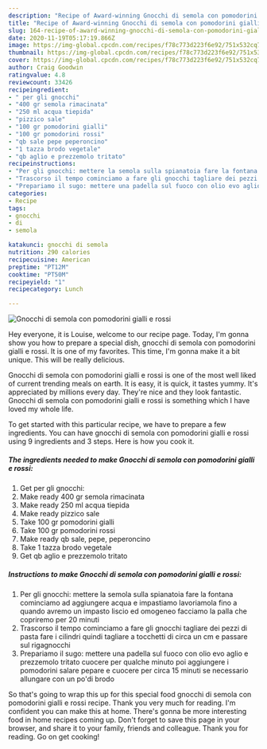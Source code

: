 ```yaml
---
description: "Recipe of Award-winning Gnocchi di semola con pomodorini gialli e rossi"
title: "Recipe of Award-winning Gnocchi di semola con pomodorini gialli e rossi"
slug: 164-recipe-of-award-winning-gnocchi-di-semola-con-pomodorini-gialli-e-rossi
date: 2020-11-19T05:17:19.866Z
image: https://img-global.cpcdn.com/recipes/f78c773d223f6e92/751x532cq70/gnocchi-di-semola-con-pomodorini-gialli-e-rossi-recipe-main-photo.jpg
thumbnail: https://img-global.cpcdn.com/recipes/f78c773d223f6e92/751x532cq70/gnocchi-di-semola-con-pomodorini-gialli-e-rossi-recipe-main-photo.jpg
cover: https://img-global.cpcdn.com/recipes/f78c773d223f6e92/751x532cq70/gnocchi-di-semola-con-pomodorini-gialli-e-rossi-recipe-main-photo.jpg
author: Craig Goodwin
ratingvalue: 4.8
reviewcount: 33426
recipeingredient:
- " per gli gnocchi"
- "400 gr semola rimacinata"
- "250 ml acqua tiepida"
- "pizzico sale"
- "100 gr pomodorini gialli"
- "100 gr pomodorini rossi"
- "qb sale pepe peperoncino"
- "1 tazza brodo vegetale"
- "qb aglio e prezzemolo tritato"
recipeinstructions:
- "Per gli gnocchi: mettere la semola sulla spianatoia fare la fontana cominciamo ad aggiungere acqua e impastiamo lavoriamola fino a quando avremo un impasto liscio ed omogeneo facciamo la palla che copriremo per 20 minuti"
- "Trascorso il tempo cominciamo a fare gli gnocchi tagliare dei pezzi di pasta fare i cilindri quindi tagliare a tocchetti di circa un cm e passare sul rigagnocchi"
- "Prepariamo il sugo: mettere una padella sul fuoco con olio evo aglio e prezzemolo tritato cuocere per qualche minuto poi aggiungere i pomodorini salare pepare e cuocere per circa 15 minuti se necessario allungare con un po&#39;di brodo"
categories:
- Recipe
tags:
- gnocchi
- di
- semola

katakunci: gnocchi di semola 
nutrition: 290 calories
recipecuisine: American
preptime: "PT12M"
cooktime: "PT50M"
recipeyield: "1"
recipecategory: Lunch

---
```



![Gnocchi di semola con pomodorini gialli e rossi](https://img-global.cpcdn.com/recipes/f78c773d223f6e92/751x532cq70/gnocchi-di-semola-con-pomodorini-gialli-e-rossi-recipe-main-photo.jpg)

Hey everyone, it is Louise, welcome to our recipe page. Today, I'm gonna show you how to prepare a special dish, gnocchi di semola con pomodorini gialli e rossi. It is one of my favorites. This time, I'm gonna make it a bit unique. This will be really delicious.



Gnocchi di semola con pomodorini gialli e rossi is one of the most well liked of current trending meals on earth. It is easy, it is quick, it tastes yummy. It's appreciated by millions every day. They're nice and they look fantastic. Gnocchi di semola con pomodorini gialli e rossi is something which I have loved my whole life.


To get started with this particular recipe, we have to prepare a few ingredients. You can have gnocchi di semola con pomodorini gialli e rossi using 9 ingredients and 3 steps. Here is how you cook it.

<!--inarticleads1-->

##### The ingredients needed to make Gnocchi di semola con pomodorini gialli e rossi:

1. Get  per gli gnocchi:
1. Make ready 400 gr semola rimacinata
1. Make ready 250 ml acqua tiepida
1. Make ready pizzico sale
1. Take 100 gr pomodorini gialli
1. Take 100 gr pomodorini rossi
1. Make ready qb sale, pepe, peperoncino
1. Take 1 tazza brodo vegetale
1. Get qb aglio e prezzemolo tritato




<!--inarticleads2-->

##### Instructions to make Gnocchi di semola con pomodorini gialli e rossi:

1. Per gli gnocchi: mettere la semola sulla spianatoia fare la fontana cominciamo ad aggiungere acqua e impastiamo lavoriamola fino a quando avremo un impasto liscio ed omogeneo facciamo la palla che copriremo per 20 minuti
1. Trascorso il tempo cominciamo a fare gli gnocchi tagliare dei pezzi di pasta fare i cilindri quindi tagliare a tocchetti di circa un cm e passare sul rigagnocchi
1. Prepariamo il sugo: mettere una padella sul fuoco con olio evo aglio e prezzemolo tritato cuocere per qualche minuto poi aggiungere i pomodorini salare pepare e cuocere per circa 15 minuti se necessario allungare con un po&#39;di brodo




So that's going to wrap this up for this special food gnocchi di semola con pomodorini gialli e rossi recipe. Thank you very much for reading. I'm confident you can make this at home. There's gonna be more interesting food in home recipes coming up. Don't forget to save this page in your browser, and share it to your family, friends and colleague. Thank you for reading. Go on get cooking!
